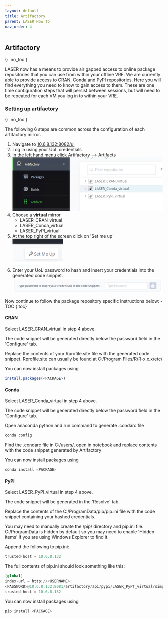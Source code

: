 ```yaml
---
layout: default
title: Artifactory
parent: LASER How To
nav_order: 4
---
```


## Artifactory 
{: .no_toc }

LASER now has a means to provide air gapped access to online package repositories that you can use from within your offline VRE. We are currently able to provide access to CRAN, Conda and PyPI repositories. Here you will find everything you need to know to gain access to them. These are one time configuration steps that will persist between sessions, but will need to be repeated for each VM you log in to within your VRE.

### Setting up artifactory 
{: .no_toc }

The following 6 steps are common across the configuration of each artifactory mirror. 

1. Navigate to [10.6.8.132:8082/ui](10.6.8.132:8082/ui)
2. Log in using your UoL credentials
3. In the left hand menu click Artifactory --> Artifacts 
	![In left hand menu click Artifactory --> Artifacts](../../images/artifactory/artifacts.PNG)
4. Choose a **virtual** mirror
	- LASER_CRAN_virtual 
	- LASER_Conda_virtual 
	- LASER_PyPI_virtual 
5. At the top right of the screen click on 'Set me up' 
	![Top right click on Set me up](../../images/artifactory/set_me_up.PNG)
6. Enter your UoL password to hash and insert your credentials into the generated code snippet.
	![Enter your UoL password](../../images/artifactory/enter_password.PNG)

Now continue to follow the package repository specific instructions below:
	- TOC
	{:toc}

#### CRAN

Select LASER_CRAN_virtual in step 4 above.

The code snippet will be generated directly below the password field in the 'Configure' tab.

Replace the contents of your Rprofile.site file with the generated code snippet.
Rprofile.site can usually be found at C:/Program Files/R/R-x.x.x/etc/

You can now install packages using
```R
install.packages(<PACKAGE>)
```


#### Conda 

Select LASER_Conda_virtual in step 4 above.

The code snippet will be generated directly below the password field in the 'Configure' tab.

Open anaconda python and run command to generate .condarc file 
```python
conda config
```

Find the .condarc file in C:/users/<username>, open in notebook and replace contents with the code snippet generated by Artifactory

You can now install packages using
```python
conda install <PACKAGE>
```


#### PyPI

Select LASER_PyPI_virtual in step 4 above.

The code snippet will be generated in the 'Resolve' tab.

Replace the contents of the C:/ProgramData/pip/pip.ini file with the code snippet containing your hashed credentials.

You may need to manually create the /pip/ directory and pip.ini file. C:/ProgramData is hidden by default so you may need to enable 'Hidden items' if you are using Windows Explorer to find it.

Append the following to pip.ini:
```python
trusted-host = 10.6.8.132
```

The full contents of pip.ini should look something like this:
```python
[global]
index-url = http://<USERNAME>:
<PASSWORD>@10.6.8.132:8081/artifactory/api/pypi/LASER_PyPT_virtual/simple
trusted-host = 10.6.8.132
```

You can now install packages using
```python
pip install <PACKAGE>
```
